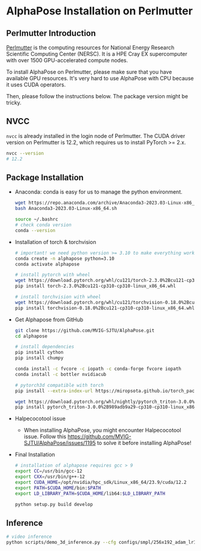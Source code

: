 # AlphaPose Installation on Perlmutter

## Perlmutter Introduction
[Perlmutter](https://docs.nersc.gov/getting-started/) is the computing resources for National Energy Research Scientific Computing Center (NERSC). It is a HPE Cray EX supercomputer with over 1500 GPU-accelerated compute nodes. 

To install AlphaPose on Perlmutter, please make sure that you have available GPU resources. It's very hard to use AlphaPose with CPU because it uses CUDA operators. 

Then, please follow the instructions below. The package version might be tricky.

## NVCC

`nvcc` is already installed in the login node of Perlmutter. The CUDA driver version on Perlmutter is 12.2, which requires us to install PyTorch >= 2.x.

```bash
nvcc --version
# 12.2
```

## Package Installation

- Anaconda: conda is easy for us to manage the python environment.

  ```bash
  wget https://repo.anaconda.com/archive/Anaconda3-2023.03-Linux-x86_64.sh
  bash Anaconda3-2023.03-Linux-x86_64.sh
  
  source ~/.bashrc
  # check conda version
  conda --version
  ```

- Installation of torch & torchvision

  ```bash
  # important! we need python version >= 3.10 to make everything work
  conda create -n alphapose python=3.10
  conda activate alphapose
  
  # install pytorch with wheel
  wget https://download.pytorch.org/whl/cu121/torch-2.3.0%2Bcu121-cp310-cp310-linux_x86_64.whl
  pip install torch-2.3.0%2Bcu121-cp310-cp310-linux_x86_64.whl
  
  # install torchvision with wheel
  wget https://download.pytorch.org/whl/cu121/torchvision-0.18.0%2Bcu121-cp310-cp310-linux_x86_64.whl
  pip install torchvision-0.18.0%2Bcu121-cp310-cp310-linux_x86_64.whl
  ```

- Get Alphapose from GitHub

  ```bash
  git clone https://github.com/MVIG-SJTU/AlphaPose.git
  cd alphapose
  ```

  ```bash
  # install dependencies
  pip install cython
  pip install chumpy
  
  conda install -c fvcore -c iopath -c conda-forge fvcore iopath
  conda install -c bottler nvidiacub
  
  # pytorch3d compatible with torch
  pip install --extra-index-url https://miropsota.github.io/torch_packages_builder pytorch3d==0.7.6+pt2.3.0cu121
  
  wget https://download.pytorch.org/whl/nightly/pytorch_triton-3.0.0%2B989adb9a29-cp310-cp310-linux_x86_64.whl
  pip install pytorch_triton-3.0.0%2B989adb9a29-cp310-cp310-linux_x86_64.whl
  ```

- Halpecocotool issue

  - When installing AlphaPose, you might encounter Halpecocotool issue. Follow this https://github.com/MVIG-SJTU/AlphaPose/issues/1195 to solve it before installing AlphaPose!

- Final Installation

  ```bash
  # installation of alphapose requires gcc > 9
  export CC=/usr/bin/gcc-12
  export CXX=/usr/bin/g++-12
  export CUDA_HOME=/opt/nvidia/hpc_sdk/Linux_x86_64/23.9/cuda/12.2
  export PATH=$CUDA_HOME/bin:$PATH
  export LD_LIBRARY_PATH=$CUDA_HOME/lib64:$LD_LIBRARY_PATH
  
  python setup.py build develop
  ```

## Inference

  ```bash
  # video inference
  python scripts/demo_3d_inference.py --cfg configs/smpl/256x192_adam_lr1e-3-res34_smpl_24_3d_base_2x_mix.yaml --checkpoint pretrained_models/pretrained_w_cam.pth --video scripts/Dyads\ Rehearsal\ Leah.mov --outdir examples/res_3d
  ```